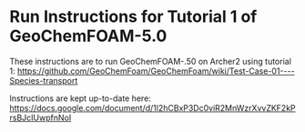 Run Instructions for Tutorial 1 of GeoChemFOAM-5.0
==================================================

These instructions are to run GeoChemFOAM-.50 on Archer2 using tutorial 1: https://github.com/GeoChemFoam/GeoChemFoam/wiki/Test-Case-01----Species-transport

Instructions are kept up-to-date here: https://docs.google.com/document/d/1l2hCBxP3Dc0viR2MnWzrXvvZKF2kPrsBJcIUwpfnNoI

